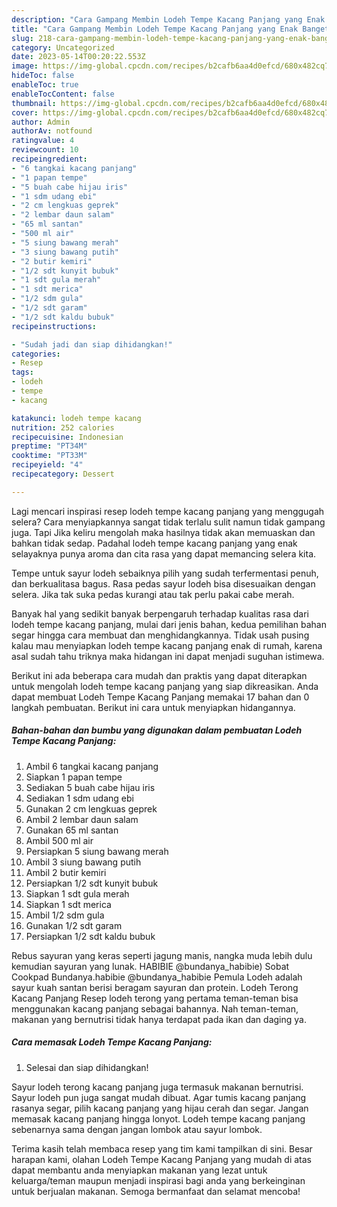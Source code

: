 ```yaml
---
description: "Cara Gampang Membin Lodeh Tempe Kacang Panjang yang Enak Banget"
title: "Cara Gampang Membin Lodeh Tempe Kacang Panjang yang Enak Banget"
slug: 218-cara-gampang-membin-lodeh-tempe-kacang-panjang-yang-enak-banget
category: Uncategorized
date: 2023-05-14T00:20:22.553Z
image: https://img-global.cpcdn.com/recipes/b2cafb6aa4d0efcd/680x482cq70/lodeh-tempe-kacang-panjang-foto-resep-utama.jpg
hideToc: false
enableToc: true
enableTocContent: false
thumbnail: https://img-global.cpcdn.com/recipes/b2cafb6aa4d0efcd/680x482cq70/lodeh-tempe-kacang-panjang-foto-resep-utama.jpg
cover: https://img-global.cpcdn.com/recipes/b2cafb6aa4d0efcd/680x482cq70/lodeh-tempe-kacang-panjang-foto-resep-utama.jpg
author: Admin
authorAv: notfound
ratingvalue: 4
reviewcount: 10
recipeingredient:
- "6 tangkai kacang panjang"
- "1 papan tempe"
- "5 buah cabe hijau iris"
- "1 sdm udang ebi"
- "2 cm lengkuas geprek"
- "2 lembar daun salam"
- "65 ml santan"
- "500 ml air"
- "5 siung bawang merah"
- "3 siung bawang putih"
- "2 butir kemiri"
- "1/2 sdt kunyit bubuk"
- "1 sdt gula merah"
- "1 sdt merica"
- "1/2 sdm gula"
- "1/2 sdt garam"
- "1/2 sdt kaldu bubuk"
recipeinstructions:

- "Sudah jadi dan siap dihidangkan!"
categories:
- Resep
tags:
- lodeh
- tempe
- kacang

katakunci: lodeh tempe kacang 
nutrition: 252 calories
recipecuisine: Indonesian
preptime: "PT34M"
cooktime: "PT33M"
recipeyield: "4"
recipecategory: Dessert

---
```



Lagi mencari inspirasi resep lodeh tempe kacang panjang yang menggugah selera? Cara menyiapkannya sangat tidak terlalu sulit namun tidak gampang juga. Tapi Jika keliru mengolah maka hasilnya tidak akan memuaskan dan bahkan tidak sedap. Padahal lodeh tempe kacang panjang yang enak selayaknya punya aroma dan cita rasa yang dapat memancing selera kita.


Tempe untuk sayur lodeh sebaiknya pilih yang sudah terfermentasi penuh, dan berkualitasa bagus. Rasa pedas sayur lodeh bisa disesuaikan dengan selera. Jika tak suka pedas kurangi atau tak perlu pakai cabe merah.

Banyak hal yang sedikit banyak berpengaruh terhadap kualitas rasa dari lodeh tempe kacang panjang, mulai dari jenis bahan, kedua pemilihan bahan segar hingga cara membuat dan menghidangkannya. Tidak usah pusing kalau mau menyiapkan lodeh tempe kacang panjang enak di rumah, karena asal sudah tahu triknya maka hidangan ini dapat menjadi suguhan istimewa.


Berikut ini ada beberapa cara mudah dan praktis yang dapat diterapkan untuk mengolah lodeh tempe kacang panjang yang siap dikreasikan. Anda dapat membuat Lodeh Tempe Kacang Panjang memakai 17 bahan dan 0 langkah pembuatan. Berikut ini cara untuk menyiapkan hidangannya.

<!--inarticleads1-->

##### Bahan-bahan dan bumbu yang digunakan dalam pembuatan Lodeh Tempe Kacang Panjang:

1. Ambil 6 tangkai kacang panjang
1. Siapkan 1 papan tempe
1. Sediakan 5 buah cabe hijau iris
1. Sediakan 1 sdm udang ebi
1. Gunakan 2 cm lengkuas geprek
1. Ambil 2 lembar daun salam
1. Gunakan 65 ml santan
1. Ambil 500 ml air
1. Persiapkan 5 siung bawang merah
1. Ambil 3 siung bawang putih
1. Ambil 2 butir kemiri
1. Persiapkan 1/2 sdt kunyit bubuk
1. Siapkan 1 sdt gula merah
1. Siapkan 1 sdt merica
1. Ambil 1/2 sdm gula
1. Gunakan 1/2 sdt garam
1. Persiapkan 1/2 sdt kaldu bubuk


Rebus sayuran yang keras seperti jagung manis, nangka muda lebih dulu kemudian sayuran yang lunak. HABIBIE @bundanya_habibie) Sobat Cookpad Bundanya.habibie @bundanya_habibie Pemula Lodeh adalah sayur kuah santan berisi beragam sayuran dan protein. Lodeh Terong Kacang Panjang Resep lodeh terong yang pertama teman-teman bisa menggunakan kacang panjang sebagai bahannya. Nah teman-teman, makanan yang bernutrisi tidak hanya terdapat pada ikan dan daging ya. 

<!--inarticleads2-->

##### Cara memasak Lodeh Tempe Kacang Panjang:


1. Selesai dan siap dihidangkan!

Sayur lodeh terong kacang panjang juga termasuk makanan bernutrisi. Sayur lodeh pun juga sangat mudah dibuat. Agar tumis kacang panjang rasanya segar, pilih kacang panjang yang hijau cerah dan segar. Jangan memasak kacang panjang hingga lonyot. Lodeh tempe kacang panjang sebenarnya sama dengan jangan lombok atau sayur lombok. 

Terima kasih telah membaca resep yang tim kami tampilkan di sini. Besar harapan kami, olahan Lodeh Tempe Kacang Panjang yang mudah di atas dapat membantu anda menyiapkan makanan yang lezat untuk keluarga/teman maupun menjadi inspirasi bagi anda yang berkeinginan untuk berjualan makanan. Semoga bermanfaat dan selamat mencoba!
